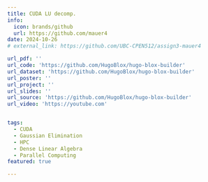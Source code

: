 ```yaml
---
title: CUDA LU decomp.
info:
  icon: brands/github
  url: https://github.com/mauer4
date: 2024-10-26
# external_link: https://github.com/UBC-CPEN512/assign3-mauer4

url_pdf: ''
url_code: 'https://github.com/HugoBlox/hugo-blox-builder'
url_dataset: 'https://github.com/HugoBlox/hugo-blox-builder'
url_poster: ''
url_project: ''
url_slides: ''
url_source: 'https://github.com/HugoBlox/hugo-blox-builder'
url_video: 'https://youtube.com'


tags:
  - CUDA
  - Gaussian Elimination
  - HPC
  - Dense Linear Algebra
  - Parallel Computing
featured: true

---
```


<!--more-->
